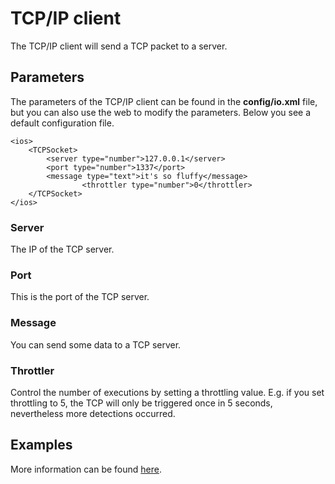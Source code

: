 # TCP/IP client

The TCP/IP client will send a TCP packet to a server.

## Parameters

The parameters of the TCP/IP client can be found in the **config/io.xml** file, but you can also use the web to modify the parameters. Below you see a default configuration file.

	<ios>
	    <TCPSocket>
	        <server type="number">127.0.0.1</server>
	        <port type="number">1337</port>
	        <message type="text">it's so fluffy</message>
					<throttler type="number">0</throttler>
	    </TCPSocket>
	</ios>

### Server

The IP of the TCP server.

### Port

This is the port of the TCP server.

### Message

You can send some data to a TCP server.

### Throttler

Control the number of executions by setting a throttling value. E.g. if you set throttling to 5, the TCP will only be triggered once in 5 seconds, nevertheless more detections occurred.

## Examples

More information can be found [here](/addons/TCP_Listener).
